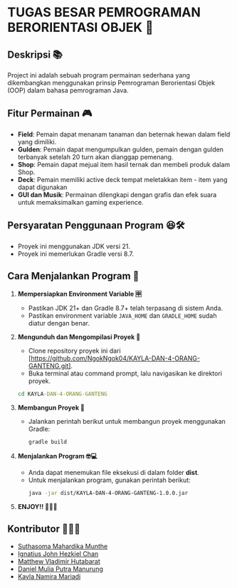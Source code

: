 # TUGAS BESAR PEMROGRAMAN BERORIENTASI OBJEK 🦾

## Deskripsi 📚

Project ini adalah sebuah program permainan sederhana yang dikembangkan menggunakan prinsip Pemrograman Berorientasi Objek (OOP) dalam bahasa pemrograman Java.

## Fitur Permainan 🎮

- **Field**: Pemain dapat menanam tanaman dan beternak hewan dalam field yang dimiliki.
- **Gulden**: Pemain dapat mengumpulkan gulden, pemain dengan gulden terbanyak setelah 20 turn akan dianggap pemenang.
- **Shop**: Pemain dapat mejual item hasil ternak dan membeli produk dalam Shop.
- **Deck**: Pemain memiliki active deck tempat meletakkan item - item yang dapat digunakan
- **GUI dan Musik**: Permainan dilengkapi dengan grafis dan efek suara untuk memaksimalkan gaming experience.

## Persyaratan Penggunaan Program 😆🛠

- Proyek ini menggunakan JDK versi 21.
- Proyek ini memerlukan Gradle versi 8.7.

## Cara Menjalankan Program 🤔

1. **Mempersiapkan Environment Variable 🈸**

   - Pastikan JDK 21+ dan Gradle 8.7+ telah terpasang di sistem Anda.
   - Pastikan environment variable `JAVA_HOME` dan `GRADLE_HOME` sudah diatur dengan benar.

2. **Mengunduh dan Mengompilasi Proyek 🧐**

   - Clone repository proyek ini dari [https://github.com/NgokNgok04/KAYLA-DAN-4-ORANG-GANTENG.git].
   - Buka terminal atau command prompt, lalu navigasikan ke direktori proyek.

   ```cmd
   cd KAYLA-DAN-4-ORANG-GANTENG
   ```

3. **Membangun Proyek 📝**

   - Jalankan perintah berikut untuk membangun proyek menggunakan Gradle:
     ```cmd
     gradle build
     ```

4. **Menjalankan Program 🤓💻**

   - Anda dapat menemukan file eksekusi di dalam folder **dist**.
   - Untuk menjalankan program, gunakan perintah berikut:
     ```bash
     java -jar dist/KAYLA-DAN-4-ORANG-GANTENG-1.0.0.jar
     ```

5. **ENJOY!! 🌈🎈🥳**

## Kontributor 🤫🧏‍♂️

- [Suthasoma Mahardika Munthe](https://github.com/sotul04)
- [Ignatius John Hezkiel Chan](https://github.com/chankiel)
- [Matthew Vladimir Hutabarat](https://github.com/NgokNgok04)
- [Daniel Mulia Putra Manurung](https://github.com/Gryphuss)
- [Kayla Namira Mariadi](https://github.com/kaylanamira)
